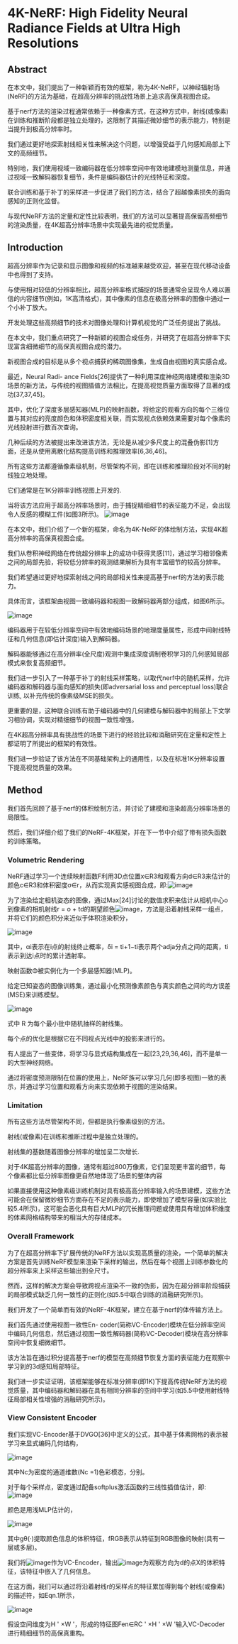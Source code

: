 # 4K-NeRF: High Fidelity Neural Radiance Fields at Ultra High Resolutions
## Abstract
在本文中，我们提出了一种新颖而有效的框架，称为4K-NeRF，以神经辐射场(NeRF)的方法为基础，在超高分辨率的挑战性场景上追求高保真视图合成。

基于nerf方法的渲染过程通常依赖于一种像素方式，在这种方式中，射线(或像素)在训练和推断阶段都是独立处理的，这限制了其描述微妙细节的表示能力，特别是当提升到极高分辨率时。

我们通过更好地探索射线相关性来解决这个问题，以增强受益于几何感知局部上下文的高频细节。

特别地，我们使用视域一致编码器在低分辨率空间中有效地建模地测量信息，并通过视域一致解码器恢复细节，条件是编码器估计的光线特征和深度。

联合训练和基于补丁的采样进一步促进了我们的方法，结合了超越像素损失的面向感知的正则化监督。

与现代NeRF方法的定量和定性比较表明，我们的方法可以显著提高保留高频细节的渲染质量，在4K超高分辨率场景中实现最先进的视觉质量。

## Introduction
超高分辨率作为记录和显示图像和视频的标准越来越受欢迎，甚至在现代移动设备中也得到了支持。

与使用相对较低的分辨率相比，超高分辨率格式捕捉的场景通常会呈现令人难以置信的内容细节(例如，1K高清格式)，其中像素的信息在极高分辨率的图像中通过一个小补丁放大。

开发处理这些高频细节的技术对图像处理和计算机视觉的广泛任务提出了挑战。

在本文中，我们重点研究了一种新颖的视图合成任务，并研究了在超高分辨率下实现富含细微细节的高保真视图合成的潜力。

新视图合成的目标是从多个视点捕获的稀疏图像集，生成自由视图的真实感合成。

最近，Neural Radi- ance Fields[26]提供了一种利用深度神经网络建模和渲染3D场景的新方法，与传统的视图插值方法相比，在提高视觉质量方面取得了显著的成功[37,37,45]。

其中，优化了深度多层感知器(MLP)的映射函数，将给定的观看方向的每个三维位置与其对应的亮度颜色和体积密度相关联，而实现视点依赖效果需要对每个像素的光线投射进行数百次查询。

几种后续的方法被提出来改进该方法，无论是从减少多尺度上的混叠伪影[1]方面，还是从使用离散化结构提高训练和推理效率[6,36,46]。

所有这些方法都遵循像素级机制，尽管架构不同，即在训练和推理阶段对不同的射线独立地处理。

它们通常是在1K分辨率训练视图上开发的.

当将该方法应用于超高分辨率场景时，由于捕捉精细细节的表征能力不足，会出现令人反感的模糊工件(如图3所示)。
![image](https://user-images.githubusercontent.com/48575896/227127104-13779fb3-c1fa-4d69-ad14-e304fe357ab6.png)

在本文中，我们介绍了一个新的框架，命名为4K-NeRF的体绘制方法，实现4K超高分辨率的高保真视图合成。

我们从卷积神经网络在传统超分辨率上的成功中获得灵感[11]，通过学习相邻像素之间的局部先验，将较低分辨率的观测结果解析为具有丰富细节的较高分辨率。

我们希望通过更好地探索射线之间的局部相关性来提高基于nerf的方法的表示能力。

具体而言，该框架由视图一致编码器和视图一致解码器两部分组成，如图6所示。

![image](https://user-images.githubusercontent.com/48575896/227128159-c832bd4f-732b-4960-95cb-2dec60c069b0.png)

编码器用于在较低分辨率空间中有效地编码场景的地理度量属性，形成中间射线特征和几何信息(即估计深度)输入到解码器。

解码器能够通过在高分辨率(全尺度)观测中集成深度调制卷积学习的几何感知局部模式来恢复高频细节。

我们进一步引入了一种基于补丁的射线采样策略，以取代nerf中的随机采样，允许编码器和解码器与面向感知的损失(即adversarial loss and perceptual loss)联合训练, 以补充传统的像素级MSE的损失。

更重要的是，这种联合训练有助于编码器中的几何建模与解码器中的局部上下文学习相协调，实现对精细细节的视图一致性增强。

在4K超高分辨率具有挑战性的场景下进行的经验比较和消融研究在定量和定性上都证明了所提出的框架的有效性。

我们进一步验证了该方法在不同基础架构上的通用性，以及在标准1K分辨率设置下提高视觉质量的效果。

## Method
我们首先回顾了基于nerf的体积绘制方法，并讨论了建模和渲染超高分辨率场景的局限性。

然后，我们详细介绍了我们的NeRF-4K框架，并在下一节中介绍了带有损失函数的训练策略。

### Volumetric Rendering
NeRF通过学习一个连续映射函数F利用3D点位置x∈R3和观看方向d∈R3来估计的颜色c∈R3和体积密度σ∈r，从而实现真实感视图合成，即:![image](https://user-images.githubusercontent.com/48575896/227132297-3d0f29bd-c3d2-4adf-bbb6-ea815b6e6817.png)

为了渲染给定相机姿态的图像，通过Max[24]讨论的数值求积来估计从相机中心o到像素的相机射线r = o + td的期望颜色![image](https://user-images.githubusercontent.com/48575896/227133098-24571e60-da43-440c-9f67-35a23296d68f.png)，方法是沿着射线采样一组点，并将它们的颜色积分来近似于体积渲染积分，

![image](https://user-images.githubusercontent.com/48575896/227133170-93ea2131-9b0b-469f-9213-49db331526cf.png)

其中，αi表示在i点的射线终止概率，δi = ti+1−ti表示两个adja分点之间的距离，ti表示到达i点时的累计透射率。

映射函数Φ被实例化为一个多层感知器(MLP)。

给定已知姿态的图像训练集，通过最小化预测像素颜色与真实颜色之间的均方误差(MSE)来训练模型。

![image](https://user-images.githubusercontent.com/48575896/227135845-00813f06-f861-40af-977c-3ddb4cadd73c.png)

式中 R 为每个最小批中随机抽样的射线集。

每个点的优化是根据它在不同视点光线中的投影来进行的。

有人提出了一些变体，将学习与显式结构集成在一起[23,29,36,46]，而不是单一的大型神经网络。

通过将密度预测限制在位置的使用上，NeRF族可以学习几何(即多视图)一致的表示，并通过学习位置和观看方向来实现依赖于视图的渲染结果。

### Limitation
所有这些方法尽管架构不同，但都是执行像素级别的方法。

射线(或像素)在训练和推断过程中是独立处理的。

射线集的基数随着图像分辨率的增加呈二次增长.

对于4K超高分辨率的图像，通常有超过800万像素，它们呈现更丰富的细节，每个像素都比低分辨率图像更自然地体现了场景的整体内容

如果直接使用这种像素级训练机制对具有极高高分辨率输入的场景建模，这些方法可能会在保留微妙细节方面存在不足的表示能力，即使增加了模型容量(如实验比较5.4所示)，这可能会恶化具有巨大MLP的冗长推理问题或使用具有增加体积维度的体素网格结构带来的相当大的存储成本。

### Overall Framework
为了在超高分辨率下扩展传统的NeRF方法以实现高质量的渲染，一个简单的解决方案是首先训练NeRF模型来渲染下采样的输出，然后在每个视图上训练参数化的超分辨率来上采样这些输出到全尺寸。

然而，这样的解决方案会导致跨视点渲染不一致的伪影，因为在超分辨率阶段捕获的局部模式缺乏几何一致性的正则化(如5.5中联合训练的消融研究所示)。

我们开发了一个简单而有效的NeRF-4K框架，建立在基于nerf的体传输方法上。

我们首先通过使用视图一致性En- coder(简称VC-Encoder)模块在低分辨率空间中编码几何信息，然后通过视图一致性解码器(简称VC-Decoder)模块在高分辨率空间中恢复细微细节。

该方法旨在通过积分提高基于nerf的模型在高频细节恢复方面的表征能力在观察中学习到的3d感知局部特征。

我们进一步实证证明，该框架能够在标准分辨率(即1K)下提高传统NeRF方法的视觉质量，其中编码器和解码器在具有相同分辨率的空间中学习(如5.5中使用射线特征局部相关性增强的消融研究所示)。

### View Consistent Encoder
我们实现VC-Encoder基于DVGO[36]中定义的公式，其中基于体素网格的表示被学习来显式编码几何结构，

![image](https://user-images.githubusercontent.com/48575896/227151636-8362492b-12ff-4927-b296-bd6d83c6e381.png)

其中Nc为密度的通道维数(Nc =1)色彩模态，分别。

对于每个采样点，密度通过配备softplus激活函数的三线性插值估计，即:![image](https://user-images.githubusercontent.com/48575896/227152436-a258e7d4-186c-4828-8586-5b41102a9482.png)

颜色是用浅MLP估计的，

![image](https://user-images.githubusercontent.com/48575896/227152503-30320d1a-37a4-4467-9cc7-7420dc78bf82.png)

其中gθ(·)提取颜色信息的体积特征，fRGB表示从特征到RGB图像的映射(具有一层或多层)。

我们将![image](https://user-images.githubusercontent.com/48575896/227157048-3543daaf-6d65-462f-8f7e-af4e61b8bc1a.png)作为VC-Encoder，输出![image](https://user-images.githubusercontent.com/48575896/227157096-a297bc52-6553-4103-92d4-786b24624ddd.png)为观察方向为d的点X的体积特征，该特征中嵌入了几何信息。

在这方面，我们可以通过将沿着射线r的采样点的特征累加得到每个射线(或像素)的描述符，如Eqn.1所示，

![image](https://user-images.githubusercontent.com/48575896/227157368-d33348ae-14a4-49ad-97d4-132af791b88d.png)

假设空间维度为H ' ×W '，形成的特征图Fen∈RC ' ×H ' ×W '输入VC-Decoder进行精细细节的高保真重构。
